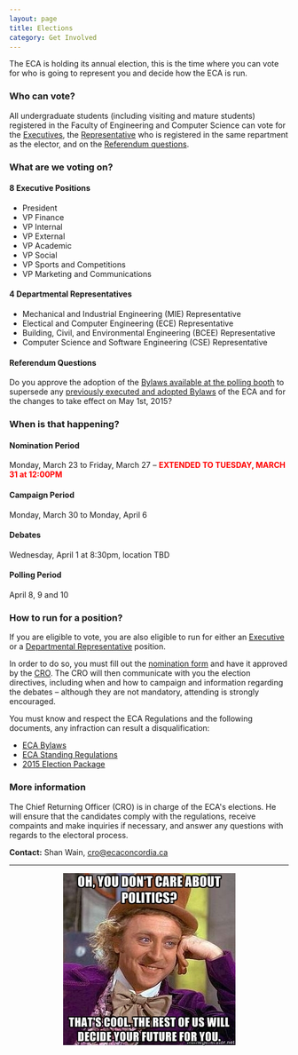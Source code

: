 ```yaml
---
layout: page
title: Elections
category: Get Involved
---
```


The ECA is holding its annual election, this is the time where you can vote for who is going to represent you and decide how the ECA is run.

### Who can vote?

All undergraduate students (including visiting and mature students) registered in the Faculty of Engineering and Computer Science can vote for the [Executives](#exec), the [Representative](#reps) who is registered in the same repartment as the elector,  and on the [Referendum questions](#referendum).

### What are we voting on?

#### <a name="exec"></a>8 Executive Positions

- President
- VP Finance
- VP Internal
- VP External
- VP Academic
- VP Social
- VP Sports and Competitions
- VP Marketing and Communications

#### <a name="reps"></a> 4 Departmental Representatives

- Mechanical and Industrial Engineering (MIE) Representative
- Electical and Computer Engineering (ECE) Representative
- Building, Civil, and Environmental Engineering (BCEE) Representative
- Computer Science and Software Engineering (CSE) Representative

#### <a name="referendum"></a>Referendum Questions

Do you approve the adoption of the [Bylaws available at the polling booth][new-bylaws] to supersede any [previously executed and adopted Bylaws][old-bylaws] of the ECA and for the changes to take effect on May 1st, 2015?
  
### When is that happening?

#### Nomination Period
Monday, March 23 to Friday, March 27 – <span style="color:red;">__EXTENDED TO TUESDAY, MARCH 31 at 12:00PM__</span>

#### Campaign Period
Monday, March 30 to Monday, April 6

#### Debates
Wednesday, April 1 at 8:30pm, location TBD

#### Polling Period
April 8, 9 and 10

### How to run for a position?

If you are eligible to vote, you are also eligible to run for either an [Executive](#exec) or a [Departmental Representative](#reps) position.

In order to do so, you must fill out the [nomination form][nomination-form] and have it approved by the [CRO](#cro). The CRO will then communicate with you the election directives, including when and how to campaign and information regarding the debates – although they are not mandatory, attending is strongly encouraged. 

You must know and respect the ECA Regulations and the following documents, any infraction can result a disqualification:

 - [ECA Bylaws][old-bylaws]
 - [ECA Standing Regulations][standing-regs]
 - [2015 Election Package][election-package]

  
### <a name="cro"></a>More information

The Chief Returning Officer (CRO) is in charge of the ECA's elections. He will ensure that the candidates comply with the regulations, receive compaints and make inquiries if necessary, and answer any questions with regards to the electoral process.

__Contact:__ Shan Wain, cro@ecaconcordia.ca

<hr> 

<center><img src="/assets/dontcarepolitics.jpg" /></center>

[new-bylaws]: /downloads/elections/ECA%20Proposed%20Bylaws.pdf
[old-bylaws]: /downloads/governingdocs/ECA%20Bylaws.pdf
[standing-regs]: /downloads/governingdocs/ECA%20Standing%20Regulations.pdf
[election-package]: /downloads/elections/2015%20Elections%20Info%20Package.pdf
[nomination-form]: /downloads/elections/2015%20Elections%20Nomination%20Form.pdf
